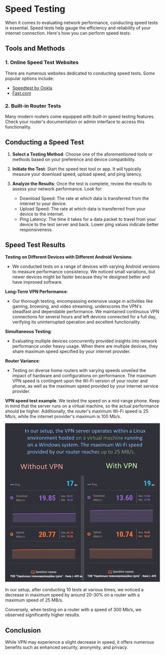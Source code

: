 # Speed Testing

When it comes to evaluating network performance, conducting speed tests is essential. Speed tests help gauge the efficiency and reliability of your internet connection. Here's how you can perform speed tests:

## Tools and Methods

### 1. Online Speed Test Websites
There are numerous websites dedicated to conducting speed tests. Some popular options include:
- [Speedtest by Ookla](https://www.speedtest.net/)
- [Fast.com](https://fast.com/)
  
### 2. Built-in Router Tests
Many modern routers come equipped with built-in speed testing features. Check your router's documentation or admin interface to access this functionality.


## Conducting a Speed Test

1. **Select a Testing Method**: Choose one of the aforementioned tools or methods based on your preference and device compatibility.

2. **Initiate the Test**: Start the speed test tool or app. It will typically measure your download speed, upload speed, and ping latency.

3. **Analyze the Results**: Once the test is complete, review the results to assess your network performance. Look for:
   - Download Speed: The rate at which data is transferred from the internet to your device.
   - Upload Speed: The rate at which data is transferred from your device to the internet.
   - Ping Latency: The time it takes for a data packet to travel from your device to the test server and back. Lower ping values indicate better responsiveness.


## Speed Test Results
**Testing on Different Devices with Different Android Versions**:
- We conducted tests on a range of devices with varying Android versions to measure performance consistency. We noticed small variations, but newer devices might be faster because they're designed better and have improved software.

**Long-Term VPN Performance**:
- Our thorough testing, encompassing extensive usage in activities like gaming, browsing, and video streaming, underscores the VPN's steadfast and dependable performance. We maintained continuous VPN connections for several hours and left devices connected for a full day, verifying its uninterrupted operation and excellent functionality.

**Simultaneous Testing**: 
- Evaluating multiple devices concurrently provided insights into network performance under heavy usage. When there are multiple devices, they share maximum speed specified by your internet provider.

**Router Variance**: 
- Testing on diverse home routers with varying speeds unveiled the impact of hardware and configurations on performance. The maximum VPN speed is contingent upon the Wi-Fi version of your router and phone, as well as the maximum speed provided by your internet service provider.


**VPN speed test example**. We tested the speed on a mid-range phone. Keep in mind that the server runs on a virtual machine, so the actual performance should be higher. Additionally, the router's maximum Wi-Fi speed is 25 Mb/s, while the internet provider's maximum is 100 Mb/s.

![Image showing vpn speed test](assets/testing_vpn.png)

In our setup, after conducting 10 tests at various times, we noticed a decrease in maximum speed by around 20-30% on a router with a maximum speed of 25 MB/s.

Conversely, when testing on a router with a speed of 300 Mb/s, we observed significantly higher results.


## Conclusion
While VPN may experience a slight decrease in speed, it offers numerous benefits such as enhanced security, anonymity, and privacy.